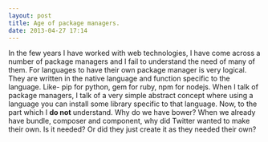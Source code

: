```yaml
---
layout: post
title: Age of package managers.
date: 2013-04-27 17:14
---
```

In the few years I have worked with web technologies, I have come across a number of package managers and I fail to understand the need of many of them. For languages to have their own package manager is very logical. They are written in the native language and function specific to the language. Like- pip for python, gem for ruby, npm for nodejs. When I talk of package managers, I talk of a very simple abstract concept where using a language you can install some library specific to that language. Now, to the part which I **do not** understand. Why do we have bower? When we already have bundle, composer and component, why did Twitter wanted to make their own. Is it needed? Or did they just create it as they needed their own?
